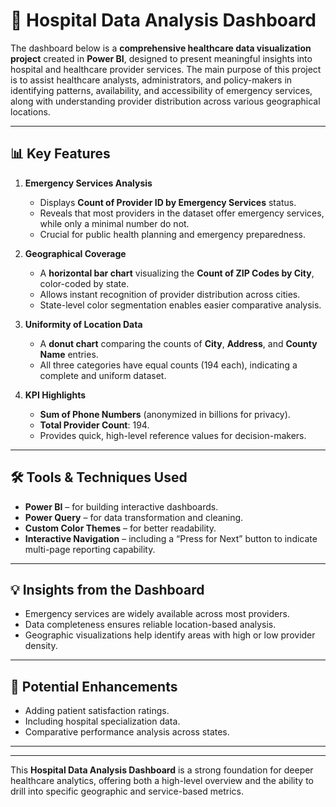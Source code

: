 # 🏥 Hospital Data Analysis Dashboard

The dashboard below is a **comprehensive healthcare data visualization project** created in **Power BI**, designed to present meaningful insights into hospital and healthcare provider services. The main purpose of this project is to assist healthcare analysts, administrators, and policy-makers in identifying patterns, availability, and accessibility of emergency services, along with understanding provider distribution across various geographical locations.

---

## 📊 Key Features

1. **Emergency Services Analysis**
   - Displays **Count of Provider ID by Emergency Services** status.
   - Reveals that most providers in the dataset offer emergency services, while only a minimal number do not.
   - Crucial for public health planning and emergency preparedness.

2. **Geographical Coverage**
   - A **horizontal bar chart** visualizing the **Count of ZIP Codes by City**, color-coded by state.
   - Allows instant recognition of provider distribution across cities.
   - State-level color segmentation enables easier comparative analysis.

3. **Uniformity of Location Data**
   - A **donut chart** comparing the counts of **City**, **Address**, and **County Name** entries.
   - All three categories have equal counts (194 each), indicating a complete and uniform dataset.

4. **KPI Highlights**
   - **Sum of Phone Numbers** (anonymized in billions for privacy).
   - **Total Provider Count**: 194.
   - Provides quick, high-level reference values for decision-makers.

---

## 🛠 Tools & Techniques Used
- **Power BI** – for building interactive dashboards.
- **Power Query** – for data transformation and cleaning.
- **Custom Color Themes** – for better readability.
- **Interactive Navigation** – including a “Press for Next” button to indicate multi-page reporting capability.

---

## 💡 Insights from the Dashboard
- Emergency services are widely available across most providers.
- Data completeness ensures reliable location-based analysis.
- Geographic visualizations help identify areas with high or low provider density.

---

## 📌 Potential Enhancements
- Adding patient satisfaction ratings.
- Including hospital specialization data.
- Comparative performance analysis across states.

---


---

This **Hospital Data Analysis Dashboard** is a strong foundation for deeper healthcare analytics, offering both a high-level overview and the ability to drill into specific geographic and service-based metrics.
